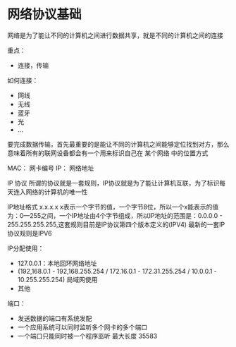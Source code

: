 # 网络协议基础

网络是为了能让不同的计算机之间进行数据共享，就是不同的计算机之间的连接

重点：
  - 连接，传输

如何连接：
  - 网线
  - 无线
  - 蓝牙
  - 光
  - ...

要完成数据传输，首先最重要的是能让不同的计算机之间能够定位找到对方，那么意味着所有的联网设备都会有一个用来标识自己在 某个网络 中的位置方式

MAC： 网卡编号
IP： 网络地址

IP 协议
  所谓的协议就是一套规则，IP协议就是为了能让计算机互联，为了标识每天连入网络的计算机的唯一性



IP地址格式
x.x.x.x  x表示一个字节的值，一个字节8位，所以一个x能表示的值为：0—255之间，一个IP地址由4个字节组成，所以IP地址的范围是：0.0.0.0 - 255.255.255.255,这套规则目前是IP协议第四个版本定义的(IPV4)  最新的一套IP协议规则是IPV6



IP分配使用：
  - 127.0.0.1：本地回环网络地址
  - (192,168.0.1 - 192,168.255.254  /  172.16.0.1 - 172.31.255.254 /  10.0.0.1 - 10.255.255.254) 局域网使用
  - 其他



端口：
  - 发送数据的端口有系统发配
  - 一个应用系统可以同时监听多个网卡的多个端口
  - 一个端口只能同时被一个程序监听
  最大长度  35583
